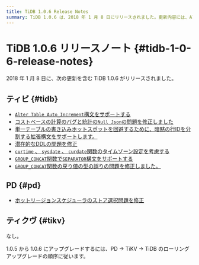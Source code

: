```yaml
---
title: TiDB 1.0.6 Release Notes
summary: TiDB 1.0.6 は、2018 年 1 月 8 日にリリースされました。更新内容には、Alter Table Auto_Increment 構文のサポート、コスト ベース計算のバグと Null Json 問題の修正、および暗黙の行 ID をシャードするための拡張構文のサポートが含まれます。その他の更新内容には、潜在的な DDL 問題の修正、特定の関数でのタイムゾーン設定の考慮、および GROUP_CONCAT 関数での SEPARATOR 構文のサポートが含まれます。PD では、ホット リージョン スケジューラのストア選択問題が修正されました。1.0.5 から 1.0.6 にアップグレードするには、PD、TiKV、TiDB のローリング アップグレード順序に従ってください。
---
```


# TiDB 1.0.6 リリースノート {#tidb-1-0-6-release-notes}

2018 年 1 月 8 日に、次の更新を含む TiDB 1.0.6 がリリースされました。

## ティビ {#tidb}

-   [`Alter Table Auto_Increment`構文をサポートする](https://github.com/pingcap/tidb/pull/5511)
-   [コストベースの計算のバグと統計の`Null Json`の問題を修正しました](https://github.com/pingcap/tidb/pull/5556)
-   [単一テーブルの書き込みホットスポットを回避するために、暗黙の行IDを分割する拡張構文をサポートします。](https://github.com/pingcap/tidb/pull/5559)
-   [潜在的なDDLの問題を修正](https://github.com/pingcap/tidb/pull/5562)
-   [`curtime` 、 `sysdate` 、 `curdate`関数のタイムゾーン設定を考慮する](https://github.com/pingcap/tidb/pull/5564)
-   [`GROUP_CONCAT`関数で`SEPARATOR`構文をサポートする](https://github.com/pingcap/tidb/pull/5569)
-   [`GROUP_CONCAT`関数の戻り値の型の誤りの問題を修正しました。](https://github.com/pingcap/tidb/pull/5582)

## PD {#pd}

-   [ホットリージョンスケジューラのストア選択問題を修正](https://github.com/pingcap/pd/pull/898)

## ティクヴ {#tikv}

なし。

1.0.5 から 1.0.6 にアップグレードするには、PD -&gt; TiKV -&gt; TiDB のローリング アップグレードの順序に従います。
